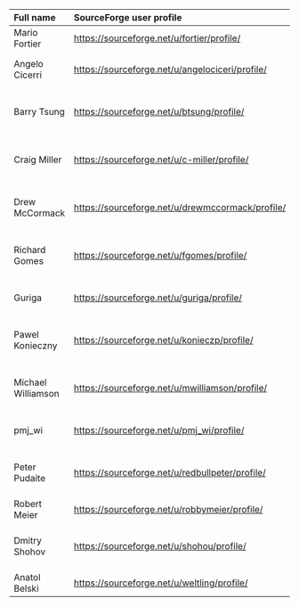 |Full name          | SourceForge user profile                   | email                                            |
|:------------------|:-------------------------------------------|:-------------------------------------------------|
|Mario Fortier      | https://sourceforge.net/u/fortier/profile/ | mfortier at ta-lib dot org                       |
|Angelo Cicerri     | https://sourceforge.net/u/angelociceri/profile/ | angelociceri at users-sourceforge.net        |
|Barry Tsung        | https://sourceforge.net/u/btsung/profile/ | btsung at users-sourceforge dot net               |
|Craig Miller       | https://sourceforge.net/u/c-miller/profile/ | c-miller at users-sourceforge dot net           |
|Drew McCormack     | https://sourceforge.net/u/drewmccormack/profile/ | drewmccormack at users-sourceforge dot net |
|Richard Gomes      | https://sourceforge.net/u/fgomes/profile/ | fgomes at users-sourceforge dot net               |
|Guriga             | https://sourceforge.net/u/guriga/profile/  | guriga at users-sourceforge dot net              |
|Pawel Konieczny    | https://sourceforge.net/u/konieczp/profile/ | konieczp at users-sourceforge dot net           |
|Michael Williamson | https://sourceforge.net/u/mwilliamson/profile/ | mwilliamson at users-sourceforge dot net     | 
|pmj_wi             | https://sourceforge.net/u/pmj_wi/profile/ | pmj_wi at user-sourceforge dot net                |
|Peter Pudaite      | https://sourceforge.net/u/redbullpeter/profile/ | redbullpeter at users-sourceforge dot net   |
|Robert Meier       | https://sourceforge.net/u/robbymeier/profile/ | talib at meierlim dot com                     |
|Dmitry Shohov      | https://sourceforge.net/u/shohou/profile/ | shohou at users-sourceforge dot net               |
|Anatol Belski      | https://sourceforge.net/u/weltling/profile/ | ab at php dot net                               |
